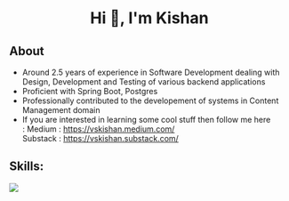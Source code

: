 <h1 align="center">Hi 👋, I'm Kishan</h1>


## **About**

- Around 2.5 years of experience in Software Development dealing with Design, Development and Testing of various backend applications
- Proficient with Spring Boot, Postgres
- Professionally contributed to the developement of systems in Content Management domain
- If you are interested in learning some cool stuff then follow me here <br/>:
  Medium : https://vskishan.medium.com/ <br/>
  Substack : https://vskishan.substack.com/

## **Skills:**

<p align="left">
  <a href="https://skillicons.dev">
    <img src="https://skillicons.dev/icons?i=java,spring,postgresql,selenium" />
  </a>
</p>







